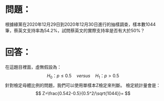 # 問題：
根據綠黨在2020年12月29日到2020年12月30日進行的抽樣調查，樣本數1044筆，蔡英文支持率為54.2%，試問蔡英文的實際支持率是否有大於50%？
# 回答：
在這題目裡面，虛無假設為：
$$
H_0\text{：}p\leq 0.5\quad versus \quad H_1\text{：}p>0.5
$$
針對檢定母體比例的問題，我們可以使用單樣本Z檢定來判斷。
檢定統計量會是：
$$
Z=\frac{0.542-0.5}{0.5^2/\sqrt{1044}}=
$$
